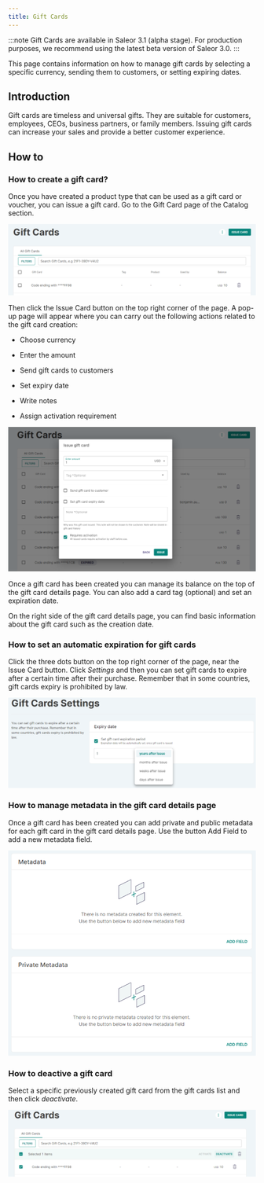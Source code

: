 ```yaml
---
title: Gift Cards
---
```


:::note
Gift Cards are available in Saleor 3.1 (alpha stage). For production purposes, we recommend using the latest beta version of Saleor 3.0.
:::

This page contains information on how to manage gift cards by selecting a specific currency, sending them to customers, or setting expiring dates.

## Introduction
Gift cards are timeless and universal gifts. They are suitable for customers, employees, CEOs, business partners, or family members. Issuing gift cards can increase your sales and provide a better customer experience.

## How to
### How to create a gift card?
Once you have created a product type that can be used as a gift card or voucher, you can issue a gift card. Go to the Gift Card page of the Catalog section. 

![Gift cards](../screenshots/catalog-giftcards-main.png)

Then click the Issue Card button on the top right corner of the page. A pop-up page will appear where you can carry out the following actions related to the gift card creation:  

- Choose currency  

- Enter the amount  

- Send gift cards to customers  

- Set expiry date  

- Write notes

- Assign activation requirement

![Gift cards](../screenshots/catalog-giftcards-new.png)

Once a gift card has been created you can manage its balance on the top of the gift card details page. You can also add a card tag (optional) and set an expiration date.  

On the right side of the gift card details page, you can find basic information about the gift card such as the creation date.

### How to set an automatic expiration for gift cards
Click the three dots button on the top right corner of the page, near the Issue Card button. Click *Settings* and then you can set gift cards to expire after a certain time after their purchase. Remember that in some countries, gift cards expiry is prohibited by law.

![Gift cards](../screenshots/catalog-giftcards-expiration.png)

### How to manage metadata in the gift card details page
Once a gift card has been created you can add private and public metadata for each gift card in the gift card details page. Use the button Add Field to add a new metadata field.

![Gift cards](../screenshots/catalog-giftcards-metadata.png)

### How to deactive a gift card
Select a specific previously created gift card from the gift cards list and then click *deactivate*. 

![Gift cards](../screenshots/catalog-giftcards-deactivate.png)